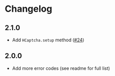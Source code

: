 # Changelog

## 2.1.0

- Add `HCaptcha.setup` method ([#24](https://github.com/hCaptcha/hcaptcha-android-sdk/issues/24))

## 2.0.0
- Add more error codes (see readme for full list)